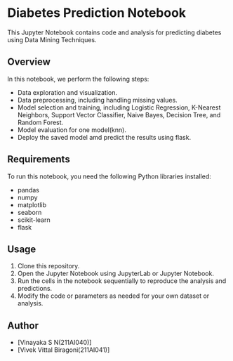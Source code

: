 # Diabetes Prediction Notebook

This Jupyter Notebook contains code and analysis for predicting diabetes using Data Mining Techniques.

## Overview

In this notebook, we perform the following steps:

- Data exploration and visualization.
- Data preprocessing, including handling missing values.
- Model selection and training, including Logistic Regression, K-Nearest Neighbors, Support Vector Classifier, Naive Bayes, Decision Tree, and Random Forest.
- Model evaluation for one model(knn).
- Deploy the saved model amd predict the results using flask.

## Requirements

To run this notebook, you need the following Python libraries installed:

- pandas
- numpy
- matplotlib
- seaborn
- scikit-learn
- flask

## Usage

1. Clone this repository.
2. Open the Jupyter Notebook using JupyterLab or Jupyter Notebook.
3. Run the cells in the notebook sequentially to reproduce the analysis and predictions.
4. Modify the code or parameters as needed for your own dataset or analysis.

## Author

- [Vinayaka S N(211AI040)]
- [Vivek Vittal Biragoni(211AI041)]
